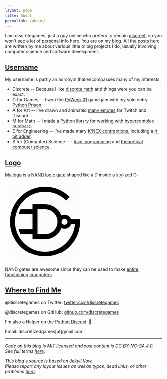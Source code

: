 ```yaml
---
layout: page
title: About
permalink: /about/
---
```


I am discretegames, just a guy online who prefers to remain
[discreet](https://www.merriam-webster.com/words-at-play/discreet-discrete-definitions-examples),
so you won't see a lot of personal info here. You are on [my blog](https://discretegames.github.io/).
All the posts here are written by me about various little or big projects I do,
usually involving computer science and software development.

## [Username](#username)

My username is partly an acronym that encompasses many of my interests:

- Discrete -- Because I like [discrete math](https://en.wikipedia.org/wiki/Discrete_mathematics)
and things were you can be exact.
- G for Games -- I won the [PyWeek 31](https://pyweek.org/31/) game jam with my solo entry
[Python Prison](https://pyweek.org/e/pythonprison/).
- A for Art -- I've drawn and animated [many emotes](https://www.behance.net/discretegames) for Twitch and Discord.
- M for Math -- I made [a Python library for working with hypercomplex numbers](https://pypi.org/project/hypercomplex/).
- E for Engineering -- I've made many
[K'NEX contraptions](https://www.youtube.com/channel/UC-3f_6STTSZk5yoCS3UC1Tw/videos),
including a [4-bit adder](https://youtu.be/1mxZ6jJ6iic).
- S for (Computer) Science -- I [love programming](https://github.com/discretegames?tab=repositories) and
[theoretical computer science](
https://cdn.discordapp.com/attachments/480162150225018891/868254314488016937/Complexity_Classes_v2.png).

## [Logo](#logo)

[My logo][logo] is a
[NAND logic gate](https://en.wikipedia.org/wiki/NAND_gate) shaped like a D inside a stylized G:

 <!-- markdownlint-disable MD033 -->
[<img src="/assets/logo.png" alt="discretegames logo" style="width: 256px;"/>][logo]

NAND gates are awesome since they can be used to make [entire](https://nandgame.com/),
[functioning](https://en.wikipedia.org/wiki/Functional_completeness) [computers](https://www.nand2tetris.org/).

## [Where to Find Me](#where-to-find-me)

@discretegames on Twitter: [twitter.com/discretegames](https://twitter.com/discretegames)

@discretegames on GitHub: [github.com/discretegames](https://github.com/discretegames)

I'm also a Helper on the [Python Discord](https://discord.com/invite/python). 🐍

Email: discretizedgames[at]gmail.com

---

*Code on this blog is [MIT](https://opensource.org/licenses/MIT) licensed and post content is
[CC BY-NC-SA 4.0](https://creativecommons.org/licenses/by-nc-sa/4.0/).
See full terms [here](https://raw.githubusercontent.com/discretegames/discretegames.github.io/main/LICENSE.txt).*

*[This blog's source](https://github.com/discretegames/discretegames.github.io)
is based on [Jekyll Now](https://github.com/barryclark/jekyll-now).  
Please report any layout issues as well as typos, dead links, or other problems [here](https://github.com/discretegames/discretegames.github.io/issues).*

[logo]: /assets/logo.png

